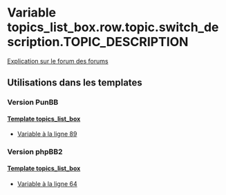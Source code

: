 # Variable topics_list_box.row.topic.switch_description.TOPIC_DESCRIPTION
[Explication sur le forum des forums](http://forum.forumactif.com/t294113-listing-des-variables#topics_list_box.row.topic.switch_description.TOPIC_DESCRIPTION)
## Utilisations dans les templates
### Version PunBB
#### [Template topics_list_box](punbb/topics_list_box.md)
* [Variable à la ligne 89](../punbb/topics_list_box.tpl#L89)
### Version phpBB2
#### [Template topics_list_box](subsilver/topics_list_box.md)
* [Variable à la ligne 64](../subsilver/topics_list_box.tpl#L64)